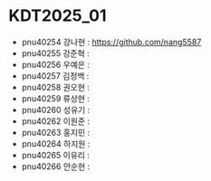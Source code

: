 # KDT2025_01
+ pnu40254	강나현 : https://github.com/nang5587
+ pnu40255	강준혁 :
+ pnu40256	우예은 :
+ pnu40257	김정백 :
+ pnu40258	권오현 :
+ pnu40259	류상현 :
+ pnu40260	성유기 :
+ pnu40262	이원준 :
+ pnu40263	홍지민 :
+ pnu40264	하지원 :
+ pnu40265	이유리 :
+ pnu40266	안순현 : 
